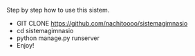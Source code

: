 Step by step how to use this sistem.

- GIT CLONE https://github.com/nachitoooo/sistemagimnasio
- cd sistemagimnasio
- python manage.py runserver
- Enjoy!
